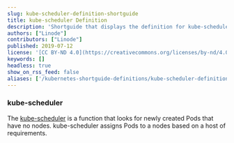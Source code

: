 ```yaml
---
slug: kube-scheduler-definition-shortguide
title: kube-scheduler Definition
description: 'Shortguide that displays the definition for kube-scheduler.'
authors: ["Linode"]
contributors: ["Linode"]
published: 2019-07-12
license: '[CC BY-ND 4.0](https://creativecommons.org/licenses/by-nd/4.0)'
keywords: []
headless: true
show_on_rss_feed: false
aliases: ['/kubernetes-shortguide-definitions/kube-scheduler-definition-shortguide/']
---
```


### kube-scheduler

The [kube-scheduler](https://kubernetes.io/docs/reference/command-line-tools-reference/kube-scheduler/) is a function that looks for newly created Pods that have no nodes. kube-scheduler assigns Pods to a nodes based on a host of requirements.
